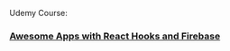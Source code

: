 Udemy Course: 
### [Awesome Apps with React Hooks and Firebase](https://www.udemy.com/course/awesome-apps-with-react-hooks-and-firebase/)

